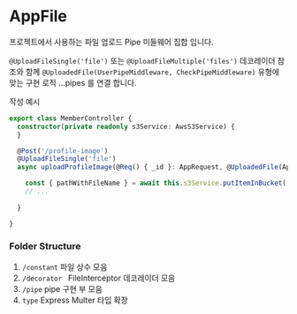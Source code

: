 # AppFile

프로젝트에서 사용하는 파일 업로드 Pipe 미들웨어 집합 입니다.

`@UploadFileSingle('file')` 또는 `@UploadFileMultiple('files')` 데코레이더 참조와 함께  `@UploadedFile(UserPipeMiddleware, CheckPipeMiddleware)` 유형에 맞는 구현 로직 ...pipes 를 연결 합니다.

작성 예시
```ts
export class MemberController {
  constructor(private readonly s3Service: AwsS3Service) {
  }

  @Post('/profile-image')
  @UploadFileSingle('file')
  async uploadProfileImage(@Req() { _id }: AppRequest, @UploadedFile(AppFileRequiredPipe, AppFileTypePipe) file: AppFileType) {

    const { pathWithFileName } = await this.s3Service.putItemInBucket('dev-first-repo', file.originalname, file.buffer,'developer');
    // ...
    
  }

}


```

### Folder Structure

1. `/constant` 파일 상수 모음
2. `/decorator ` FileInterceptor 데코레이더 모음
3. `/pipe` pipe 구현 부 모음
4. `type` Express Multer 타입 확장




